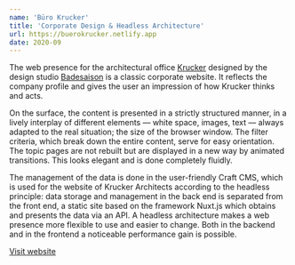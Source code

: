 ```yaml
---
name: 'Büro Krucker'
title: 'Corporate Design & Headless Architecture'
url: https://buerokrucker.netlify.app
date: 2020-09
---
```

The web presence for the architectural office [Krucker](https://www.buerokrucker.ch) designed by the design studio [Badesaison](https://badesaison.ch) is a classic corporate website. It reflects the company profile and gives the user an impression of how Krucker thinks and acts.

On the surface, the content is presented in a strictly structured manner, in a lively interplay of different elements — white space, images, text — always adapted to the real situation; the size of the browser window. The filter criteria, which break down the entire content, serve for easy orientation. The topic pages are not rebuilt but are displayed in a new way by animated transitions. This looks elegant and is done completely fluidly.

The management of the data is done in the user-friendly <span class="code">Craft CMS,</span> which is used for the website of Krucker Architects according to the <span class="code">headless</span> principle: data storage and management in the back end is separated from the front end, a static site based on the framework <span class="code">Nuxt.js</span> which obtains and presents the data via an API. A headless architecture makes a web presence more flexible to use and easier to change. Both in the backend and in the frontend a noticeable performance gain is possible.

[Visit website](https://www.buerokrucker.ch)
